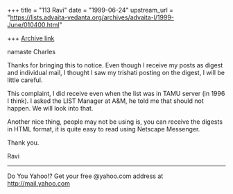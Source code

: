+++
title = "113 Ravi"
date = "1999-06-24"
upstream_url = "https://lists.advaita-vedanta.org/archives/advaita-l/1999-June/010400.html"

+++
[Archive link](https://lists.advaita-vedanta.org/archives/advaita-l/1999-June/010400.html)

namaste Charles

Thanks for bringing this to notice. Even though I receive my posts as
digest and individual mail, I thought  I saw my trishati posting on the
digest, I will be little careful.

This complaint, I did receive even when the list was in TAMU server (in
1996 I think). I asked the LIST Manager at A&M, he told me that should
not happen. We will look into that.

Another nice thing, people may not be using is, you can receive the
digests in HTML format, it is quite easy to read using Netscape
Messenger.

Thank you.

Ravi

_________________________________________________________
Do You Yahoo!?
Get your free @yahoo.com address at http://mail.yahoo.com


